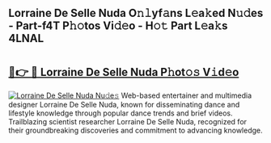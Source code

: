 ## Lorraine De Selle Nuda O𝚗𝚕yf𝚊ns L𝚎a𝚔ed N𝚞𝚍es - Part-f4T P𝚑𝚘tos Vi𝚍𝚎o - H𝚘𝚝 Part L𝚎a𝚔s 4LNAL

# <h2><a href="http://kf646rw.oniu.top/?m=Lorraine+De+Selle+Nuda">🔗👉 🔴 Lorraine De Selle Nuda P𝚑ot𝚘𝚜 V𝚒d𝚎o</a></h2>

[![Lorraine De Selle Nuda Nu𝚍e𝚜](https://i.imgur.com/0qMVB7G.gif)](http://kf646rw.oniu.top/?m=Lorraine+De+Selle+Nuda)
Web-based entertainer and multimedia designer Lorraine De Selle Nuda, known for disseminating dance and lifestyle knowledge through popular dance trends and brief videos. Trailblazing scientist researcher Lorraine De Selle Nuda, recognized for their groundbreaking discoveries and commitment to advancing knowledge.  
